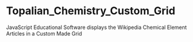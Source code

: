 # Topalian_Chemistry_Custom_Grid
JavaScript Educational Software displays the Wikipedia Chemical Element Articles in a Custom Made Grid
